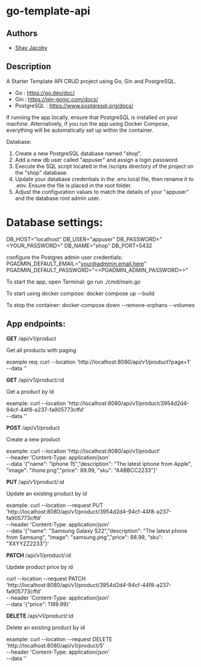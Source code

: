 # go-template-api

## Authors

- [Shay Jacoby](https://github.com/shayja)

## Description

A Starter Template API CRUD project using Go, Gin and PostgreSQL.

- Go : https://go.dev/doc/
- Gin : https://gin-gonic.com/docs/
- PostgreSQL : https://www.postgresql.org/docs/

If running the app locally, ensure that PostgreSQL is installed on your machine. Alternatively, if you run the app using Docker Compose, everything will be automatically set up within the container.

Database:

1. Create a new PostgreSQL database named "shop".
2. Add a new db user called "appuser" and assign a login password.
3. Execute the SQL script located in the /scripts directory of the project on the "shop" database.
4. Update your database credentials in the .env.local file, then rename it to .env. Ensure the file is placed in the root folder.
5. Adjust the configuration values to match the details of your "appuser" and the database root admin user.

# Database settings:

DB_HOST="localhost"
DB_USER="appuser"
DB_PASSWORD="<YOUR_PASSWORD>"
DB_NAME="shop"
DB_PORT=5432

configure the Postgres admin user credentials:
PGADMIN_DEFAULT_EMAIL="your@admmin.email.here"
PGADMIN_DEFAULT_PASSWORD="<<PGADMIN_ADMIN_PASSWORD>>"

To start the app, open Terminal:
go run ./cmd/main.go

To start using docker compose:
docker compose up --build

To stop the container:
docker-compose down --remove-orphans --volumes

## App endpoints:

**GET**
/api/v1/product

Get all products with paging

example req:
curl --location 'http://localhost:8080/api/v1/product?page=1' \
--data ''

**GET**
/api/v1/product/:id

Get a product by id

example:
curl --location 'http://localhost:8080/api/v1/product/3954d2d4-94cf-44f8-a237-fa905773cffd' \
--data ''

**POST**
/api/v1/product

Create a new product

example:
curl --location 'http://localhost:8080/api/v1/product' \
--header 'Content-Type: application/json' \
--data '{"name": "Iphone 15","description": "The latest iphone from Apple", "image": "ihone.png","price": 89.99, "sku": "AABBCC2233"}'

**PUT**
/api/v1/product/:id

Update an existing product by id

example:
curl --location --request PUT 'http://localhost:8080/api/v1/product/3954d2d4-94cf-44f8-a237-fa905773cffd' \
--header 'Content-Type: application/json' \
--data '{"name": "Samsung Galaxy S22","description": "The latest phone from Samsung", "image": "samsung.png","price": 88.99, "sku": "XXYYZZ2233"}'

**PATCH**
/api/v1/product/:id

Update product price by id

curl --location --request PATCH 'http://localhost:8080/api/v1/product/3954d2d4-94cf-44f8-a237-fa905773cffd' \
--header 'Content-Type: application/json' \
--data '{"price": 1189.99}'

**DELETE**
/api/v1/product/:id

Delete an existing product by id

example:
curl --location --request DELETE 'http://localhost:8080/api/v1/product/5' \
--header 'Content-Type: application/json' \
--data ''
